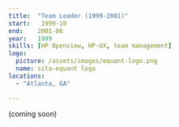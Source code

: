 ```yaml
---
title:  "Team Leader (1999-2001)"
start:   1999-10
end:    2001-06
year:   1999
skills: [HP Openview, HP-UX, team management]
logo:
  picture: /assets/images/equant-logo.png
  name: sita-equant logo
locations:
  - "Atlanta, GA"

---
```

(coming soon)
